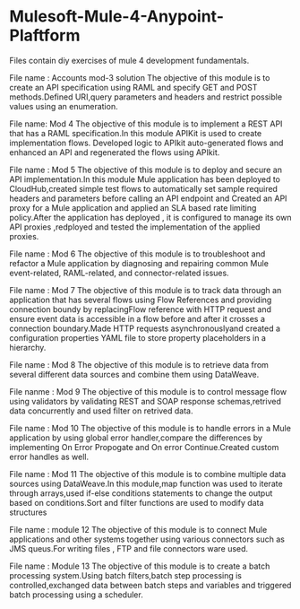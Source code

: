 # Mulesoft-Mule-4-Anypoint-Plaftform
Files contain diy exercises of mule 4 development fundamentals.


File name : Accounts mod-3 solution 
The objective of this module is to create an API specification using RAML and specify GET and POST methods.Defined URI,query parameters and headers and restrict possible values using an enumeration.

File name: Mod 4
The objective of this module is to implement a REST API that has a RAML specification.In this module APIKit is used to create implementation flows.
 Developed logic to APIkit auto-generated flows and enhanced an API and regenerated the flows using APIkit.
 
 File name : Mod 5
 The objective of this module is to deploy and secure an API implementation.In this module Mule application has been deployed to CloudHub,created simple test flows to automatically set sample required headers and parameters before calling an API endpoint and Created an API proxy for a Mule application and applied an SLA based rate limiting policy.After the application has deployed , it is configured to manage its own API proxies ,redployed and tested the implementation of the applied proxies.
 
 File name : Mod 6
 The objective of this module is to troubleshoot and refactor a Mule application by diagnosing and repairing common Mule event-related, RAML-related, and connector-related issues.
 
File name : Mod 7
The objective of this module is to track data through an application that has several flows using Flow References and providing connection boundy by replacingFlow reference with HTTP request and ensure event data is accessible in a flow before and after it crosses a connection boundary.Made HTTP requests asynchronouslyand created a configuration properties YAML file to store property placeholders in a hierarchy.

File name : Mod 8
The objective of this module is to retrieve data from several different data sources and combine them using DataWeave.

File nanme : Mod 9
The objective of this module is to control message flow using validators by validating REST and SOAP response schemas,retrived data concurrently and used filter on retrived data.

File name : Mod 10
The objective of this module is to handle errors in a Mule application by using global error handler,compare the differences by implementing On Error Propogate and On error Continue.Created custom error handles as well.

File name : Mod 11
The objective of this module is to combine multiple data sources using DataWeave.In this module,map function was used to iterate through arrays,used if-else conditions statements to change the output based on conditions.Sort and filter functions are used to modify data structures

File name : module 12
The objective of this module is to connect Mule applications and other systems together using various connectors such as JMS queus.For writing files , FTP and file connectors ware used.

File name : Module 13
The objective of this module is to create a batch processing system.Using batch filters,batch step processing is controlled,exchanged data between batch steps and variables and triggered batch processing using a scheduler.
